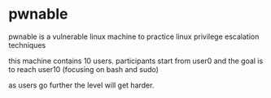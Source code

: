 # pwnable

pwnable is a vulnerable linux machine to practice linux privilege escalation techniques

this machine contains 10 users. participants start from user0 and the goal is to reach user10 (focusing on bash and sudo)

as users go further the level will get harder.